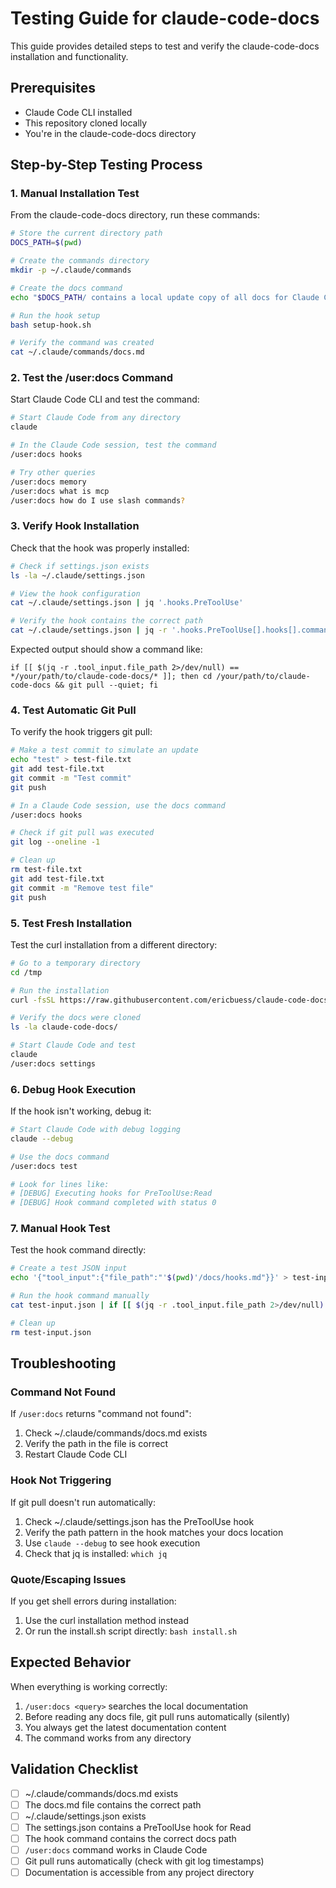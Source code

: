# Testing Guide for claude-code-docs

This guide provides detailed steps to test and verify the claude-code-docs installation and functionality.

## Prerequisites
- Claude Code CLI installed
- This repository cloned locally
- You're in the claude-code-docs directory

## Step-by-Step Testing Process

### 1. Manual Installation Test
From the claude-code-docs directory, run these commands:

```bash
# Store the current directory path
DOCS_PATH=$(pwd)

# Create the commands directory
mkdir -p ~/.claude/commands

# Create the docs command
echo "$DOCS_PATH/ contains a local update copy of all docs for Claude Code and is faster for you to access. Please use a Read task to research Claude Code docs there (rather than a web fetch) and tell me about the following: \$ARGUMENTS" > ~/.claude/commands/docs.md

# Run the hook setup
bash setup-hook.sh

# Verify the command was created
cat ~/.claude/commands/docs.md
```

### 2. Test the /user:docs Command
Start Claude Code CLI and test the command:

```bash
# Start Claude Code from any directory
claude

# In the Claude Code session, test the command
/user:docs hooks

# Try other queries
/user:docs memory
/user:docs what is mcp
/user:docs how do I use slash commands?
```

### 3. Verify Hook Installation
Check that the hook was properly installed:

```bash
# Check if settings.json exists
ls -la ~/.claude/settings.json

# View the hook configuration
cat ~/.claude/settings.json | jq '.hooks.PreToolUse'

# Verify the hook contains the correct path
cat ~/.claude/settings.json | jq -r '.hooks.PreToolUse[].hooks[].command'
```

Expected output should show a command like:
```
if [[ $(jq -r .tool_input.file_path 2>/dev/null) == */your/path/to/claude-code-docs/* ]]; then cd /your/path/to/claude-code-docs && git pull --quiet; fi
```

### 4. Test Automatic Git Pull
To verify the hook triggers git pull:

```bash
# Make a test commit to simulate an update
echo "test" > test-file.txt
git add test-file.txt
git commit -m "Test commit"
git push

# In a Claude Code session, use the docs command
/user:docs hooks

# Check if git pull was executed
git log --oneline -1

# Clean up
rm test-file.txt
git add test-file.txt
git commit -m "Remove test file"
git push
```

### 5. Test Fresh Installation
Test the curl installation from a different directory:

```bash
# Go to a temporary directory
cd /tmp

# Run the installation
curl -fsSL https://raw.githubusercontent.com/ericbuess/claude-code-docs/main/quick-install.sh | bash

# Verify the docs were cloned
ls -la claude-code-docs/

# Start Claude Code and test
claude
/user:docs settings
```

### 6. Debug Hook Execution
If the hook isn't working, debug it:

```bash
# Start Claude Code with debug logging
claude --debug

# Use the docs command
/user:docs test

# Look for lines like:
# [DEBUG] Executing hooks for PreToolUse:Read
# [DEBUG] Hook command completed with status 0
```

### 7. Manual Hook Test
Test the hook command directly:

```bash
# Create a test JSON input
echo '{"tool_input":{"file_path":"'$(pwd)'/docs/hooks.md"}}' > test-input.json

# Run the hook command manually
cat test-input.json | if [[ $(jq -r .tool_input.file_path 2>/dev/null) == *$(pwd)/* ]]; then echo "Hook would trigger git pull"; fi

# Clean up
rm test-input.json
```

## Troubleshooting

### Command Not Found
If `/user:docs` returns "command not found":
1. Check ~/.claude/commands/docs.md exists
2. Verify the path in the file is correct
3. Restart Claude Code CLI

### Hook Not Triggering
If git pull doesn't run automatically:
1. Check ~/.claude/settings.json has the PreToolUse hook
2. Verify the path pattern in the hook matches your docs location
3. Use `claude --debug` to see hook execution
4. Check that jq is installed: `which jq`

### Quote/Escaping Issues
If you get shell errors during installation:
1. Use the curl installation method instead
2. Or run the install.sh script directly: `bash install.sh`

## Expected Behavior

When everything is working correctly:
1. `/user:docs <query>` searches the local documentation
2. Before reading any docs file, git pull runs automatically (silently)
3. You always get the latest documentation content
4. The command works from any directory

## Validation Checklist

- [ ] ~/.claude/commands/docs.md exists
- [ ] The docs.md file contains the correct path
- [ ] ~/.claude/settings.json exists
- [ ] The settings.json contains a PreToolUse hook for Read
- [ ] The hook command contains the correct docs path
- [ ] `/user:docs` command works in Claude Code
- [ ] Git pull runs automatically (check with git log timestamps)
- [ ] Documentation is accessible from any project directory